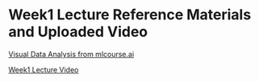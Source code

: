 # Week1 Lecture Reference Materials and Uploaded Video

[Visual Data Analysis from mlcourse.ai](https://github.com/Yorko/mlcourse.ai/tree/master/jupyter_english/topic02_visual_data_analysis)

[Week1 Lecture Video](https://www.youtube.com/watch?v=Q1wmueqkFSA&t=637s)
